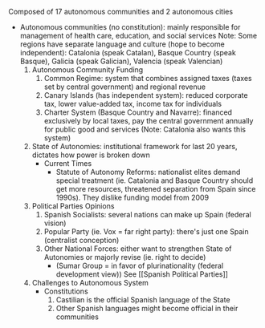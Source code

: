 Composed of 17 autonomous communities and 2 autonomous cities
- Autonomous communities (no constitution): mainly responsible for management of health care, education, and social services
	Note: Some regions have separate language and culture (hope to become independent): Catalonia (speak Catalan), Basque Country (speak Basque), Galicia (speak Galician), Valencia (speak Valencian)
	1. Autonomous Community Funding
		1. Common Regime: system that combines assigned taxes (taxes set by central government) and regional revenue
		2. Canary Islands (has independent system): reduced corporate tax, lower value-added tax, income tax for individuals
		3. Charter System (Basque Country and Navarre): financed exclusively by local taxes, pay the central government annually for public good and services (Note: Catalonia also wants this system)
	2. State of Autonomies: institutional framework for last 20 years, dictates how power is broken down
		- Current Times
			- Statute of Autonomy Reforms: nationalist elites demand special treatment (ie. Catalonia and Basque Country should get more resources, threatened separation from Spain since 1990s). They dislike funding model from 2009
	3. Political Parties Opinions
		1. Spanish Socialists: several nations can make up Spain (federal vision)
		2. Popular Party (ie. Vox = far right party):  there's just one Spain (centralist conception)
		3. Other National Forces: either want to strengthen State of Autonomies or majorly revise (ie. right to decide)
			- (Sumar Group = in favor of plurinationality (federal development view))
		See [[Spanish Political Parties]]
	4. Challenges to Autonomous System
		- Constitutions
			1. Castilian is the official Spanish language of the State
			2. Other Spanish languages might become official in their communities